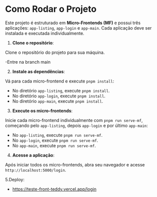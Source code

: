 # Como Rodar o Projeto

Este projeto é estruturado em **Micro-Frontends (MF)** e possui três aplicações: `app-listing`, `app-login` e `app-main`. Cada aplicação deve ser instalada e executada individualmente.

1. **Clone o repositório**:

Clone o repositório do projeto para sua máquina.

-Entre na branch main

2. **Instale as dependências**:

Vá para cada micro-frontend e execute `pnpm install`:

- No diretório `app-listing`, execute `pnpm install`.
- No diretório `app-login`, execute `pnpm install`.
- No diretório `app-main`, execute `pnpm install`.

3. **Execute os micro-frontends**:

Inicie cada micro-frontend individualmente com `pnpm run serve-mf`, começando pelo `app-listing`, depois `app-login` e por último `app-main`:

- No `app-listing`, execute `pnpm run serve-mf`.
- No `app-login`, execute `pnpm run serve-mf`.
- No `app-main`, execute `pnpm run serve-mf`.

4. **Acesse a aplicação**:

Após iniciar todos os micro-frontends, abra seu navegador e acesse `http://localhost:5000/login`.


5.Deploy:

- https://teste-front-teddy.vercel.app/login
